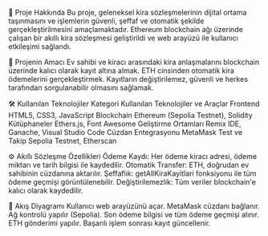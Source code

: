 📌 Proje Hakkında
Bu proje, geleneksel kira sözleşmelerinin dijital ortama taşınmasını ve işlemlerin güvenli, şeffaf ve otomatik şekilde gerçekleştirilmesini amaçlamaktadır. Ethereum blockchain ağı üzerinde çalışan bir akıllı kira sözleşmesi geliştirildi ve web arayüzü ile kullanıcı etkileşimi sağlandı.

🎯 Projenin Amacı
Ev sahibi ve kiracı arasındaki kira anlaşmalarını blockchain üzerinde kalıcı olarak kayıt altına almak.
ETH cinsinden otomatik kira ödemelerini gerçekleştirmek.
Kayıtların değiştirilemez, güvenli ve herkes tarafından sorgulanabilir olmasını sağlamak.

🛠️ Kullanılan Teknolojiler
Kategori	Kullanılan Teknolojiler ve Araçlar
Frontend	HTML5, CSS3, JavaScript
Blockchain	Ethereum (Sepolia Testnet), Solidity
Kütüphaneler	Ethers.js, Font Awesome
Geliştirme Ortamları	Remix IDE, Ganache, Visual Studio Code
Cüzdan Entegrasyonu	MetaMask
Test ve Takip	Sepolia Testnet, Etherscan

⚙️ Akıllı Sözleşme Özellikleri
Ödeme Kaydı: Her ödeme kiracı adresi, ödeme miktarı ve tarih bilgisi ile kaydedilir.
Otomatik Transfer: ETH, doğrudan ev sahibinin cüzdanına aktarılır.
Şeffaflık: getAllKiraKayitlari fonksiyonu ile tüm ödeme geçmişi görüntülenebilir.
Değiştirilemezlik: Tüm veriler blockchain'e kalıcı olarak kaydedilir.

🔄 Akış Diyagramı
Kullanıcı web arayüzünü açar.
MetaMask cüzdanı bağlanır.
Ağ kontrolü yapılır (Sepolia).
Son ödeme bilgisi ve tüm ödeme geçmişi alınır.
ETH gönderimi yapılır.
Başarılı işlem sonrası kayıt güncellenir.
